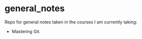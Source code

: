 general_notes
=============

Repo for general notes taken in the courses I am currently taking:
+ Mastering Git.
